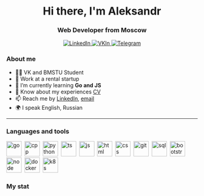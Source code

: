 <div id="header" align="center">
    <h1>Hi there, I'm  Aleksandr </h1>
    <h3>Web Developer from Moscow</h3>
</div>

<div id="socials" align="center">
    <a href="https://www.linkedin.com/in/aleksandr-dmitriev-42b142269/">
    <img src="https://img.shields.io/badge/LinkedIn-blue?style=for-the-badge&logo=linkedin&logoColor=white" alt="LinkedIn"/>
  </a>
  <a href="https://vk.com/bincom">
    <img src="https://img.shields.io/badge/вконтакте-%232E87FB.svg?&style=for-the-badge&logo=vk&logoColor=white" alt="VKIn"/>
  </a>
  <a href="https://t.me/b1ncom">
    <img src="https://img.shields.io/badge/Telegram-blue?style=for-the-badge&logo=telegram&logoColor=white" alt="Telegram"/>
  </a>
</div>

### About me
- 👨‍🎓 VK and BMSTU Student
- 📄 Work at a rental startup
- 🌱 I’m currently learning **Go and JS**
- 📄 Know about my experiences [CV](https://drive.google.com/file/d/1Npw1J-wMaUD587vCmAK0GVv9PN9JFblV/view?usp=sharing)
- 📫 Reach me by [LinkedIn](https://www.linkedin.com/in/aleksandr-dmitriev-42b142269/), [email](mailto:BincomAD@gmail.com)
- 🌍 I speak English, Russian

---

### Languages and tools
<img src="https://go.dev/blog/go-brand/Go-Logo/SVG/Go-Logo_Aqua.svg" title="go" width="40" height="40"/>&nbsp;
<img src="https://cdn.worldvectorlogo.com/logos/c.svg" title="cpp" width="40" height="40"/>&nbsp;
<img src="https://cdn.worldvectorlogo.com/logos/python-5.svg" title="python" width="40" height="40"/>&nbsp;
<img src="https://cdn.worldvectorlogo.com/logos/typescript.svg" title="ts" width="40" height="40"/>&nbsp;
<img src="https://cdn.jsdelivr.net/gh/devicons/devicon/icons/javascript/javascript-original.svg" title="js" width="40" height="40"/>&nbsp;
<img src="https://cdn.jsdelivr.net/gh/devicons/devicon/icons/html5/html5-original.svg" title="html" width="40" height="40"/>&nbsp;
<img src="https://cdn.jsdelivr.net/gh/devicons/devicon/icons/css3/css3-original.svg" title="css" width="40" height="40"/>&nbsp;
<img src="https://cdn.jsdelivr.net/gh/devicons/devicon/icons/git/git-plain.svg" title="git" width="40" height="40"/>&nbsp;
<img src="https://cdn.jsdelivr.net/gh/devicons/devicon/icons/postgresql/postgresql-original.svg" title="sql" width="40" height="40"/>&nbsp;
<img src="https://cdn.jsdelivr.net/gh/devicons/devicon/icons/bootstrap/bootstrap-plain.svg" title="bootstrap" width="40" height="40"/>&nbsp;
<img src="https://cdn.jsdelivr.net/gh/devicons/devicon/icons/nodejs/nodejs-original.svg" title="node" width="40" height="40"/>&nbsp;
<img src="https://cdn.worldvectorlogo.com/logos/docker-4.svg" title="docker" width="40" height="40"/>&nbsp;
<img src="https://cdn.worldvectorlogo.com/logos/kubernets.svg" title="k8s" width="40" height="40"/>&nbsp;


### My stat

<div id="stat" align="center">
    <img src="https://github-profile-summary-cards.vercel.app/api/cards/profile-details?username=BincomAD&theme=github_dark" alt=""/>
    <img src="https://github-profile-summary-cards.vercel.app/api/cards/most-commit-language?username=BincomAD&theme=github_dark" alt=""/>
     <img src="https://github-profile-summary-cards.vercel.app/api/cards/stats?username=BincomAD&theme=github_dark" alt=""/>
</div>
